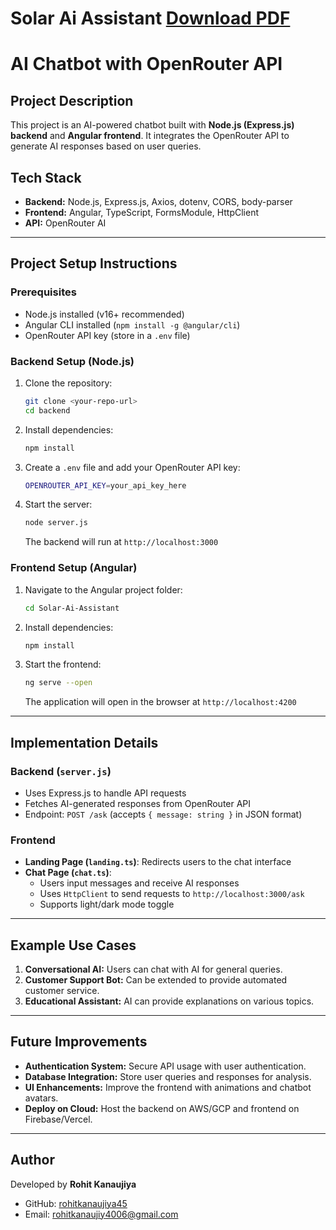 # Solar Ai Assistant [Download PDF](https://docs.google.com/document/d/1tF9fU3TEfQFcGSUPdbvcE2GlJ275rlvd6UkS4MynBOQ/edit?usp=sharing)

# AI Chatbot with OpenRouter API

## Project Description
This project is an AI-powered chatbot built with **Node.js (Express.js) backend** and **Angular frontend**. It integrates the OpenRouter API to generate AI responses based on user queries.

## Tech Stack
- **Backend:** Node.js, Express.js, Axios, dotenv, CORS, body-parser
- **Frontend:** Angular, TypeScript, FormsModule, HttpClient
- **API:** OpenRouter AI

---

## Project Setup Instructions

### Prerequisites
- Node.js installed (v16+ recommended)
- Angular CLI installed (`npm install -g @angular/cli`)
- OpenRouter API key (store in a `.env` file)

### Backend Setup (Node.js)
1. Clone the repository:
   ```sh
   git clone <your-repo-url>
   cd backend
   ```
2. Install dependencies:
   ```sh
   npm install
   ```
3. Create a `.env` file and add your OpenRouter API key:
   ```sh
   OPENROUTER_API_KEY=your_api_key_here
   ```
4. Start the server:
   ```sh
   node server.js
   ```
   The backend will run at `http://localhost:3000`

### Frontend Setup (Angular)
1. Navigate to the Angular project folder:
   ```sh
   cd Solar-Ai-Assistant
   ```
2. Install dependencies:
   ```sh
   npm install
   ```
3. Start the frontend:
   ```sh
   ng serve --open
   ```
   The application will open in the browser at `http://localhost:4200`

---

## Implementation Details

### Backend (`server.js`)
- Uses Express.js to handle API requests
- Fetches AI-generated responses from OpenRouter API
- Endpoint: `POST /ask` (accepts `{ message: string }` in JSON format)

### Frontend
- **Landing Page (`landing.ts`)**: Redirects users to the chat interface
- **Chat Page (`chat.ts`)**:
  - Users input messages and receive AI responses
  - Uses `HttpClient` to send requests to `http://localhost:3000/ask`
  - Supports light/dark mode toggle

---

## Example Use Cases
1. **Conversational AI:** Users can chat with AI for general queries.
2. **Customer Support Bot:** Can be extended to provide automated customer service.
3. **Educational Assistant:** AI can provide explanations on various topics.

---

## Future Improvements
- **Authentication System:** Secure API usage with user authentication.
- **Database Integration:** Store user queries and responses for analysis.
- **UI Enhancements:** Improve the frontend with animations and chatbot avatars.
- **Deploy on Cloud:** Host the backend on AWS/GCP and frontend on Firebase/Vercel.

---


## Author
Developed by **Rohit Kanaujiya**
- GitHub: [rohitkanaujiya45](https://github.com/rohitkanaujiya45)
- Email: rohitkanaujiy4006@gmail.com

